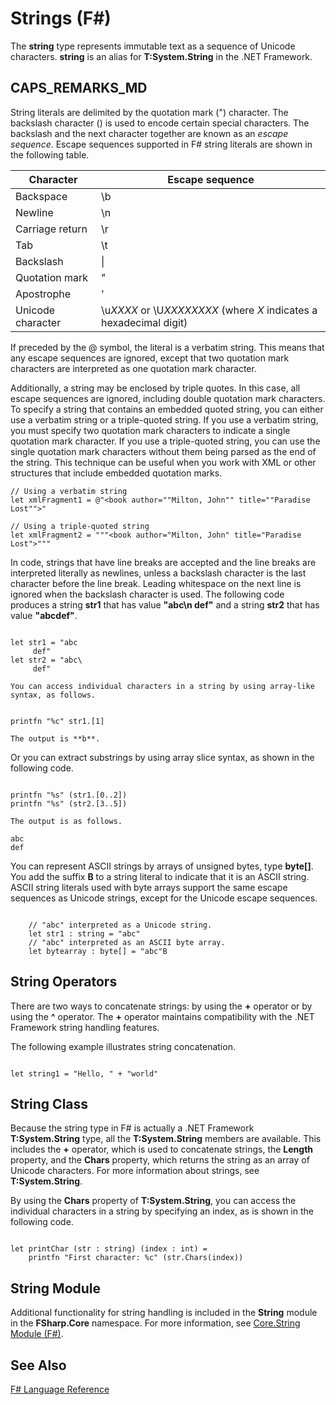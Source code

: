 # Strings (F#)

The **string** type represents immutable text as a sequence of Unicode characters. **string** is an alias for **T:System.String** in the .NET Framework.


## CAPS_REMARKS_MD
String literals are delimited by the quotation mark (") character. The backslash character (\) is used to encode certain special characters. The backslash and the next character together are known as an *escape sequence*. Escape sequences supported in F# string literals are shown in the following table.



|Character|Escape sequence|
|---------|---------------|
|Backspace|\b|
|Newline|\n|
|Carriage return|\r|
|Tab|\t|
|Backslash|\\|
|Quotation mark|\"|
|Apostrophe|\'|
|Unicode character|\u*XXXX* or \U*XXXXXXXX* (where *X* indicates a hexadecimal digit)|
If preceded by the @ symbol, the literal is a verbatim string. This means that any escape sequences are ignored, except that two quotation mark characters are interpreted as one quotation mark character.

Additionally, a string may be enclosed by triple quotes. In this case, all escape sequences are ignored, including double quotation mark characters. To specify a string that contains an embedded quoted string, you can either use a verbatim string or a triple-quoted string. If you use a verbatim string, you  must specify two quotation mark characters to indicate a single quotation mark character. If you use a triple-quoted string, you can use the single quotation mark characters without them being parsed as the end of the string. This technique can be useful when you work with XML or other structures that include embedded quotation marks.


```f#
// Using a verbatim string
let xmlFragment1 = @"<book author=""Milton, John"" title=""Paradise Lost"">"

// Using a triple-quoted string
let xmlFragment2 = """<book author="Milton, John" title="Paradise Lost">"""
```
In code, strings that have line breaks are accepted and the line breaks are interpreted literally as newlines, unless a backslash character is the last character before the line break. Leading whitespace on the next line is ignored when the backslash character is used. The following code produces a string **str1** that has value **"abc\n     def"** and a string **str2** that has value **"abcdef"**.

```

let str1 = "abc
     def"
let str2 = "abc\
     def"
```

    You can access individual characters in a string by using array-like syntax, as follows.

```

printfn "%c" str1.[1]
```

    The output is **b**.

Or you can extract substrings by using array slice syntax, as shown in the following code.

```

printfn "%s" (str1.[0..2])
printfn "%s" (str2.[3..5])
```

    The output is as follows.


```
abc
def
```
You can represent ASCII strings by arrays of unsigned bytes, type **byte[]**. You add the suffix **B** to a string literal to indicate that it is an ASCII string. ASCII string literals used with byte arrays support the same escape sequences as Unicode strings, except for the Unicode escape sequences.

```

    // "abc" interpreted as a Unicode string.
    let str1 : string = "abc"
    // "abc" interpreted as an ASCII byte array. 
    let bytearray : byte[] = "abc"B 
```

    
## String Operators
There are two ways to concatenate strings: by using the **+** operator or by using the **^** operator. The **+** operator maintains compatibility with the .NET Framework string handling features.

The following example illustrates string concatenation.

```

let string1 = "Hello, " + "world"
```

    
## String Class
Because the string type in F# is actually a .NET Framework **T:System.String** type, all the **T:System.String** members are available. This includes the **+** operator, which is used to concatenate strings, the **Length** property, and the **Chars** property, which returns the string as an array of Unicode characters. For more information about strings, see **T:System.String**.

By using the **Chars** property of **T:System.String**, you can access the individual characters in a string by specifying an index, as is shown in the following code.

```

let printChar (str : string) (index : int) =
    printfn "First character: %c" (str.Chars(index))
```

    
## String Module
Additional functionality for string handling is included in the **String** module in the **FSharp.Core** namespace. For more information, see [Core.String Module &#40;F&#35;&#41;](Core.String+Module+%28F%23%29.md).


## See Also
[F&#35; Language Reference](F%23+Language+Reference.md)

